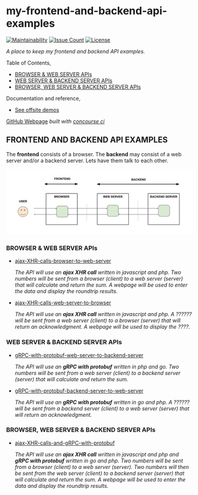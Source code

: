 # my-frontend-and-backend-api-examples

[![Maintainability](https://api.codeclimate.com/v1/badges/a7fd79cc4717b3da27d6/maintainability)](https://codeclimate.com/github/JeffDeCola/my-frontend-and-backend-api-examples/maintainability)
[![Issue Count](https://codeclimate.com/github/JeffDeCola/my-frontend-and-backend-api-examples/badges/issue_count.svg)](https://codeclimate.com/github/JeffDeCola/my-frontend-and-backend-api-examples/issues)
[![License](http://img.shields.io/:license-mit-blue.svg)](http://jeffdecola.mit-license.org)

_A place to keep my frontend and backend API examples._

Table of Contents,

* [BROWSER & WEB SERVER APIs](https://github.com/JeffDeCola/my-frontend-and-backend-api-examples#browser--web-server-apis)
* [WEB SERVER & BACKEND SERVER APIs](https://github.com/JeffDeCola/my-frontend-and-backend-api-examples#web-server--backend-server-apis)
* [BROWSER, WEB SERVER & BACKEND SERVER APIs](https://github.com/JeffDeCola/my-frontend-and-backend-api-examples#browser-web-server--backend-server-apis)

Documentation and reference,

* [See offsite demos](http://www.jeffdecola.com/my-frontend-and-backend-api-examples/index.php)

[GitHub Webpage](https://jeffdecola.github.io/my-frontend-and-backend-api-examples/)
_built with
[concourse ci](https://github.com/JeffDeCola/my-frontend-and-backend-api-examples/blob/master/ci-README.md)_

## FRONTEND AND BACKEND API EXAMPLES

The **frontend** consists of a browser.  The **backend** may consist of a
web server and/or a backend server. Lets have them talk to each other.

![IMAGE - frontend-backend-overview - IMAGE](docs/pics/frontend-backend-overview.jpg)

### BROWSER & WEB SERVER APIs

* [ajax-XHR-calls-browser-to-web-server](https://github.com/JeffDeCola/my-frontend-and-backend-api-examples/tree/main/my-frontend-and-backend-api-examples/browser-and-web-server-apis/ajax-XHR-calls-browser-to-web-server)

  _The API will use an **ajax XHR call**
  written in javascript and php.
  Two numbers will be
  sent from a browser (client)
  to a web server (server)
  that will calculate
  and return the sum.
  A webpage will be used to
  enter the data and
  display the roundtrip results._

* [ajax-XHR-calls-web-server-to-browser](https://github.com/JeffDeCola/my-frontend-and-backend-api-examples/tree/main/my-frontend-and-backend-api-examples/browser-and-web-server-apis/ajax-XHR-calls-web-server-to-browser)

  _The API will use an **ajax XHR call**
  written in javascript and php.
  A ?????? will be
  sent from a web server (client)
  to a browser (server)
  that will return an acknowledgment.
  A webpage will be used to
  display the ????._

### WEB SERVER & BACKEND SERVER APIs

* [gRPC-with-protobuf-web-server-to-backend-server](https://github.com/JeffDeCola/my-frontend-and-backend-api-examples/tree/main/my-frontend-and-backend-api-examples/web-server-and-backend-server-apis/gRPC-with-protobuf-web-server-to-backend-server)

  _The API will use an **gRPC with protobuf**
  written in php and go.
  Two numbers will be
  sent from a web server (client)
  to a backend server (server)
  that will calculate
  and return the sum._

* [gRPC-with-protobuf-backend-server-to-web-server](https://github.com/JeffDeCola/my-frontend-and-backend-api-examples/tree/main/my-frontend-and-backend-api-examples/web-server-and-backend-server-apis/gRPC-with-protobuf-backend-server-to-web-server)

  _The API will use an **gRPC with protobuf**
  written in go and php.
  A ?????? will be
  sent from a backend server (client)
  to a web server (server)
  that will return an acknowledgment._

### BROWSER, WEB SERVER & BACKEND SERVER APIs

* [ajax-XHR-calls-and-gRPC-with-protobuf](https://github.com/JeffDeCola/my-frontend-and-backend-api-examples/tree/main/my-frontend-and-backend-api-examples/browser-web-server-and-backend-server-apis/ajax-XHR-calls-and-gRPC-with-protobuf)

  _The API will use an **ajax XHR call**
  written in javascript and php
  and **gRPC with protobuf**
  written in go and php.
  Two numbers will be
  sent from a browser (client)
  to a web server (server).
  Two numbers will then be
  sent from the web server (client)
  to a backend server (server)
  that will calculate
  and return the sum.
  A webpage will be used to
  enter the data and
  display the roundtrip results._
